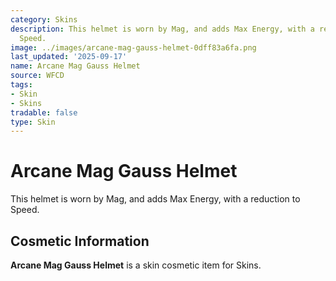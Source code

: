 ```yaml
---
category: Skins
description: This helmet is worn by Mag, and adds Max Energy, with a reduction to
  Speed.
image: ../images/arcane-mag-gauss-helmet-0dff83a6fa.png
last_updated: '2025-09-17'
name: Arcane Mag Gauss Helmet
source: WFCD
tags:
- Skin
- Skins
tradable: false
type: Skin
---
```


# Arcane Mag Gauss Helmet

This helmet is worn by Mag, and adds Max Energy, with a reduction to Speed.

## Cosmetic Information

**Arcane Mag Gauss Helmet** is a skin cosmetic item for Skins.

